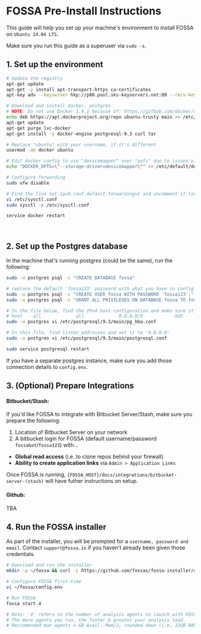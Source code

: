 # FOSSA Pre-Install Instructions

This guide will help you set up your machine's environment to install FOSSA on `Ubuntu 14.04 LTS`.  

Make sure you run this guide as a superuser via `sudo -s`.

## 1. Set up the environment

```bash
# Update the registry
apt-get update
apt-get -y install apt-transport-https ca-certificates
apt-key adv --keyserver hkp://p80.pool.sks-keyservers.net:80 --recv-keys 58118E89F3A912897C070ADBF76221572C52609D

# Download and install docker, postgres
# NOTE: Do not use Docker 1.9.1 because of: https://github.com/docker/docker/issues/18180
echo deb https://apt.dockerproject.org/repo ubuntu-trusty main >> /etc/apt/sources.list.d/docker.list
apt-get update
apt-get purge lxc-docker
apt-get install -y docker-engine postgresql-9.3 curl tar

# Replace "ubuntu" with your username, if it's different
usermod -aG docker ubuntu

# Edit docker config to use "devicemapper" over "aufs" due to issues with aufs on Ubuntu
echo "DOCKER_OPTS=\"--storage-driver=devicemapper\"" >> /etc/default/docker

# Configure forwarding
sudo ufw disable

# Find the line net.ipv6.conf.default.forwarding=1 and uncomment it (or add it) in the file underneath:
vi /etc/sysctl.conf
sudo sysctl -p /etc/sysctl.conf

service docker restart
```
​
## 2. Set up the Postgres database

In the machine that's running postgres (could be the same), run the following:

```bash
sudo -u postgres psql -c "CREATE DATABASE fossa"

# replace the default 'fossa123' password with what you have in config.env
sudo -u postgres psql -c "CREATE USER fossa WITH PASSWORD 'fossa123';"
sudo -u postgres psql -c "GRANT ALL PRIVILEGES ON DATABASE fossa TO fossa;"

# In the file below, find the IPv4 host configuration and make sure it looks like this:
# host    all             all             0.0.0.0/0            md5
sudo -u postgres vi /etc/postgresql/9.3/main/pg_hba.conf

# In this file, find listen_addresses and set it to '0.0.0.0'
sudo -u postgres vi /etc/postgresql/9.3/main/postgresql.conf

sudo service postgresql restart
```

If you have a separate postgres instance, make sure you add those connection details to `config.env`.

## 3. (Optional) Prepare Integrations

#### Bitbucket/Stash:

If you'd like FOSSA to integrate with Bitbucket Server/Stash, make sure you prepare the following:

1. Location of Bitbucket Server on your network
2. A bitbucket login for FOSSA (default username/password `fossabot`/`fossa123`) with...
  - **Global read access** (i.e. to clone repos behind your firewall) 
  - **Ability to create application links** via `Admin > Application Links` 

Once FOSSA is running, `{FOSSA_HOST}/docs/integrations/bitbucket-server-(stash)` will have futher instructions on setup.

#### Github: 

TBA

## 4. Run the FOSSA installer

As part of the installer, you will be prompted for a `username, password and email`.  Contact `support@fossa.io` if you haven't already been given those credentials.

```bash
# Download and run the installer
mkdir -p ~/fossa && curl -L https://github.com/fossas/fossa-installer/archive/v0.0.3.tar.gz | tar -zxv -C ~/fossa --strip-components=1 && chmod a+x ~/fossa/boot.sh && ln -sf ~/fossa/boot.sh /usr/local/bin/fossa && fossa init

# Configure FOSSA first-time
vi ~/fossa/config.env

# Run FOSSA 
fossa start 4

# Note: '4' refers to the number of analysis agents to launch with FOSSA.  
# The more agents you run, the faster & greater your analysis load.
# Reccomended max agents = GB Avail. Mem/2, rounded down (i.e. 32GB RAM/2 = 16 agents)
```